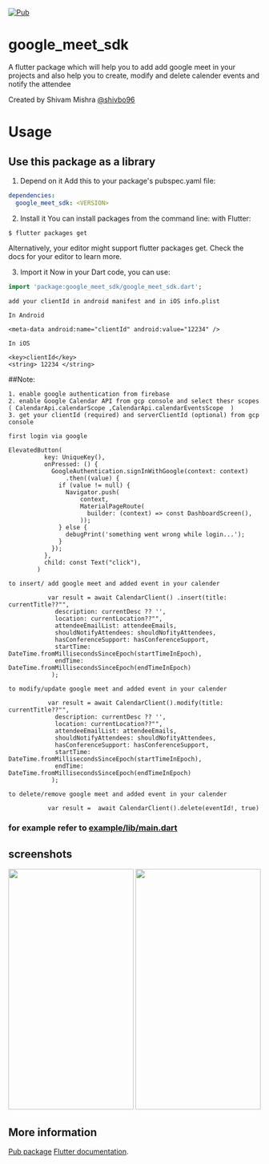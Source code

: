 [![Pub](https://img.shields.io/pub/v/google_meet_sdk.svg)](https://pub.dartlang.org/packages/google_meet_sdk)

# google_meet_sdk

A flutter package which will help you to add add google meet in your projects and also help you to create, modify and delete calender events and notify the attendee


Created by Shivam Mishra [@shivbo96](https://github.com/shivbo96)

# Usage

## Use this package as a library

1. Depend on it Add this to your package's pubspec.yaml file:

```yaml
dependencies:
  google_meet_sdk: <VERSION>
```

2. Install it You can install packages from the command line:
   with Flutter:

```
$ flutter packages get
```

Alternatively, your editor might support flutter packages get. Check the docs for your editor to
learn more.

3. Import it Now in your Dart code, you can use:

```dart
import 'package:google_meet_sdk/google_meet_sdk.dart';
```


```add your clientId in android manifest and in iOS info.plist```

```
In Android

<meta-data android:name="clientId" android:value="12234" />
```

```
In iOS

<key>clientId</key>
<string> 12234 </string>
```

##Note:
```
1. enable google authentication from firebase
2. enable Google Calendar API from gcp console and select thesr scopes ( CalendarApi.calendarScope ,CalendarApi.calendarEventsScope  )
3. get your clientId (required) and serverClientId (optional) from gcp console

```

```first login via google```
```
ElevatedButton(
          key: UniqueKey(),
          onPressed: () {
            GoogleAuthentication.signInWithGoogle(context: context)
                .then((value) {
              if (value != null) {
                Navigator.push(
                    context,
                    MaterialPageRoute(
                      builder: (context) => const DashboardScreen(),
                    ));
              } else {
                debugPrint('something went wrong while login...');
              }
            });
          },
          child: const Text("click"),
        )

```

```to insert/ add google meet and added event in your calender```
```
           var result = await CalendarClient() .insert(title: currentTitle??"",
             description: currentDesc ?? '',
             location: currentLocation??"",
             attendeeEmailList: attendeeEmails,
             shouldNotifyAttendees: shouldNofityAttendees,
             hasConferenceSupport: hasConferenceSupport,
             startTime: DateTime.fromMillisecondsSinceEpoch(startTimeInEpoch),
             endTime: DateTime.fromMillisecondsSinceEpoch(endTimeInEpoch)
            );

```

```to modify/update google meet and added event in your calender```
```
           var result = await CalendarClient().modify(title: currentTitle??"",
             description: currentDesc ?? '',
             location: currentLocation??"",
             attendeeEmailList: attendeeEmails,
             shouldNotifyAttendees: shouldNofityAttendees,
             hasConferenceSupport: hasConferenceSupport,
             startTime: DateTime.fromMillisecondsSinceEpoch(startTimeInEpoch),
             endTime: DateTime.fromMillisecondsSinceEpoch(endTimeInEpoch)
            );

```


```to delete/remove google meet and added event in your calender```
```
           var result =  await CalendarClient().delete(eventId!, true)

```

### for example refer to [example/lib/main.dart](https://github.com/shivbo96/google_meet_sdk)
## screenshots

<img src="https://raw.githubusercontent.com/shivbo96/platform_metadata/main/images/ios.png" width="250" height="480">
<img src="https://raw.githubusercontent.com/shivbo96/platform_metadata/main/images/android.png" width="250" height="480">


## More information

[Pub package](https://pub.dartlang.org/packages/otp_pin_field)
[Flutter documentation](https://flutter.io/).
